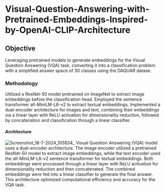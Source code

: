 # Visual-Question-Answering-with-Pretrained-Embeddings-Inspired-by-OpenAI-CLIP-Architecture

## Objective 
Leveraging pretrained models to generate embeddings for the Visual Question Answering (VQA) task, converting it into a classification problem with a simplified answer space of 30 classes using the DAQUAR datase.

### Methodology
Utilized a ResNet-50 model pretrained on ImageNet to extract image embeddings before the classification head.
Employed the sentence transformer all-MiniLM-L6-v2 to extract textual embeddings.
Implemented a dual-encoder architecture for images and text, combining their embeddings via a linear layer with ReLU activation for dimensionality reduction, followed by concatenation and classification through a linear classifier.

#### Architecture
![Screenshot_18-7-2024_105834_](https://github.com/user-attachments/assets/c2ea655c-277c-4eac-9d15-3484fac22432)
Visual Question Answering (VQA) model uses a dual-encoder architecture. The image encoder utilized a pretrained ResNet-50 model to extract image embeddings, while the text encoder used the all-MiniLM-L6-v2 sentence transformer for textual embeddings. Both embeddings were processed through a linear layer with ReLU activation for dimensionality reduction and then concatenated. The combined embeddings were fed into a linear classifier to generate the final answer. This architecture optimized computational efficiency and accuracy for the VQA task.
